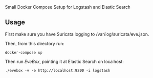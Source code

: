 Small Docker Compose Setup for Logstash and Elastic Search

## Usage

First make sure you have Suricata logging to
/var/log/suricata/eve.json.

Then, from this directory run:
```
docker-compose up
```

Then run _EveBox_, pointing it at Elastic Search on localhost:
```
./evebox -v -e http://localhost:9200 -i logstash
